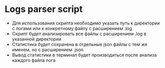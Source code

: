 # Logs parser script
- Для использования скрипта необходимо указать путь к директории с логами или к конкретному файлу с расширением .log
- Скрипт будет анализировать все файлы с расширением .log в указанной директории
- Статистика будет сохранена в отдельные json файлы с тем же именем, но с расширением .json
- Вывод статистики в терминал будет производиться после анализа каждого файла лога
